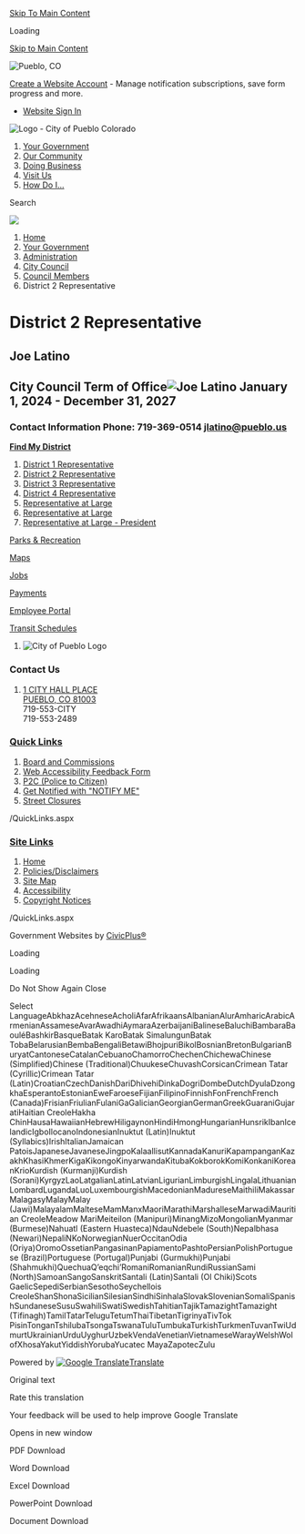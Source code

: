 [Skip To Main Content](https://www.pueblo.us/578/District-2-Representative/)

Loading

[Skip to Main Content](https://www.pueblo.us/578/District-2-Representative/)

![Pueblo, CO](https://www.pueblo.us/ImageRepository/Document?documentID=34614)

[Create a Website Account](https://www.pueblo.us/MyAccount/ProfileCreate) - Manage notification subscriptions, save form progress and more.   

- [Website Sign In](https://www.pueblo.us/MyAccount)

![Logo - City of Pueblo Colorado ](https://www.pueblo.us/ImageRepository/Document?documentID=34611)

1. [Your Government](https://www.pueblo.us/27/Your-Government)
2. [Our Community](https://www.pueblo.us/31/Our-Community)
3. [Doing Business](https://www.pueblo.us/35/Doing-Business)
4. [Visit Us](https://www.pueblo.us/9/Visit-Us)
5. [How Do I...](https://www.pueblo.us/644/How-Do-I)

Search

![](https://www.pueblo.us/ImageRepository/Document?documentID=34650)

1. [Home](https://www.pueblo.us)
2. [Your Government](https://www.pueblo.us/27/Your-Government)
3. [Administration](https://www.pueblo.us/1608/Administration)
4. [City Council](https://www.pueblo.us/86/City-Council)
5. [Council Members](https://www.pueblo.us/585/Council-Members)
6. District 2 Representative

# District 2 Representative

## Joe Latino

## **City Council Term of Office![Joe Latino](https://www.pueblo.us/ImageRepository/Document?documentId=36095)** **January 1, 2024 - December 31, 2027**

### **Contact Information** Phone: 719-369-0514 [jlatino@pueblo.us](mailto:jlatino@pueblo.us)

[**Find My District**](https://puebloco.hub.arcgis.com/apps/20441c68835c4e2bb410084685d6d160/explore)

1. [District 1 Representative](https://www.pueblo.us/577/District-1-Representative)
2. [District 2 Representative](https://www.pueblo.us/578/District-2-Representative)
3. [District 3 Representative](https://www.pueblo.us/579/District-3-Representative)
4. [District 4 Representative](https://www.pueblo.us/576/District-4-Representative)
5. [Representative at Large](https://www.pueblo.us/581/Representative-at-Large)
6. [Representative at Large](https://www.pueblo.us/2563/Representative-at-Large)
7. [Representative at Large - President](https://www.pueblo.us/580/Representative-at-Large---President)

[Parks &amp; Recreation](https://www.pueblo.us/100/Parks-Recreation)

[Maps](https://www.pueblo.us/1715/GIS-Portal)

[Jobs](https://www.pueblo.us/2462)

[Payments](https://www.pueblo.us/687/Online-Payments)

[Employee Portal](https://www.pueblo.us/768/Employee-Portal)

[Transit Schedules](https://www.pueblo.us/492/Bus-Schedules)

1. ![City of Pueblo Logo](https://www.pueblo.us/ImageRepository/Document?documentId=34628)

### Contact Us

1. [1 CITY HALL PLACE  
   PUEBLO, CO 81003](https://www.google.com/maps/dir//1+City+Hall+Place,+Pueblo,+CO+81003/data=!4m6!4m5!1m1!4e2!1m2!1m1!1s0x8713a31d458b6c7d:0xf05cfe46b069b156?sa=X&ved=1t%3A707&ictx=111)  
   719-553-CITY  
   719-553-2489

### [Quick Links](https://www.pueblo.us/QuickLinks.aspx?CID=74)

1. [Board and Commissions](https://www.pueblo.us/84/Boards-Commissions)
2. [Web Accessibility Feedback Form](https://puebloco-it-information-technology.app.transform.civicplus.com/forms/44101)
3. [P2C (Police to Citizen)](https://pueblo.policetocitizen.com/Home)
4. [Get Notified with "NOTIFY ME"](https://www.pueblo.us/notifyme)
5. [Street Closures](https://www.pueblo.us/1410/Street-Closures)

/QuickLinks.aspx

### [Site Links](https://www.pueblo.us/QuickLinks.aspx?CID=75)

1. [Home](https://www.pueblo.us)
2. [Policies/Disclaimers](https://www.pueblo.us/695/Disclaimers)
3. [Site Map](https://www.pueblo.us/sitemap.aspx)
4. [Accessibility](https://www.pueblo.us/accessibility)
5. [Copyright Notices](https://www.pueblo.us/site/copyright)

/QuickLinks.aspx

Government Websites by [CivicPlus®](https://www.civicplus.com)

Loading

Loading

Do Not Show Again Close

Select LanguageAbkhazAcehneseAcholiAfarAfrikaansAlbanianAlurAmharicArabicArmenianAssameseAvarAwadhiAymaraAzerbaijaniBalineseBaluchiBambaraBaouléBashkirBasqueBatak KaroBatak SimalungunBatak TobaBelarusianBembaBengaliBetawiBhojpuriBikolBosnianBretonBulgarianBuryatCantoneseCatalanCebuanoChamorroChechenChichewaChinese (Simplified)Chinese (Traditional)ChuukeseChuvashCorsicanCrimean Tatar (Cyrillic)Crimean Tatar (Latin)CroatianCzechDanishDariDhivehiDinkaDogriDombeDutchDyulaDzongkhaEsperantoEstonianEweFaroeseFijianFilipinoFinnishFonFrenchFrench (Canada)FrisianFriulianFulaniGaGalicianGeorgianGermanGreekGuaraniGujaratiHaitian CreoleHakha ChinHausaHawaiianHebrewHiligaynonHindiHmongHungarianHunsrikIbanIcelandicIgboIlocanoIndonesianInuktut (Latin)Inuktut (Syllabics)IrishItalianJamaican PatoisJapaneseJavaneseJingpoKalaallisutKannadaKanuriKapampanganKazakhKhasiKhmerKigaKikongoKinyarwandaKitubaKokborokKomiKonkaniKoreanKrioKurdish (Kurmanji)Kurdish (Sorani)KyrgyzLaoLatgalianLatinLatvianLigurianLimburgishLingalaLithuanianLombardLugandaLuoLuxembourgishMacedonianMadureseMaithiliMakassarMalagasyMalayMalay (Jawi)MalayalamMalteseMamManxMaoriMarathiMarshalleseMarwadiMauritian CreoleMeadow MariMeiteilon (Manipuri)MinangMizoMongolianMyanmar (Burmese)Nahuatl (Eastern Huasteca)NdauNdebele (South)Nepalbhasa (Newari)NepaliNKoNorwegianNuerOccitanOdia (Oriya)OromoOssetianPangasinanPapiamentoPashtoPersianPolishPortuguese (Brazil)Portuguese (Portugal)Punjabi (Gurmukhi)Punjabi (Shahmukhi)QuechuaQʼeqchiʼRomaniRomanianRundiRussianSami (North)SamoanSangoSanskritSantali (Latin)Santali (Ol Chiki)Scots GaelicSepediSerbianSesothoSeychellois CreoleShanShonaSicilianSilesianSindhiSinhalaSlovakSlovenianSomaliSpanishSundaneseSusuSwahiliSwatiSwedishTahitianTajikTamazightTamazight (Tifinagh)TamilTatarTeluguTetumThaiTibetanTigrinyaTivTok PisinTonganTshilubaTsongaTswanaTuluTumbukaTurkishTurkmenTuvanTwiUdmurtUkrainianUrduUyghurUzbekVendaVenetianVietnameseWarayWelshWolofXhosaYakutYiddishYorubaYucatec MayaZapotecZulu

Powered by [![Google Translate](https://www.gstatic.com/images/branding/googlelogo/1x/googlelogo_color_42x16dp.png)Translate](https://translate.google.com)

Original text

Rate this translation

Your feedback will be used to help improve Google Translate

Opens in new window

PDF Download

Word Download

Excel Download

PowerPoint Download

Document Download